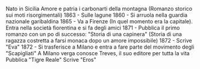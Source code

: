 Nato in Sicilia
Amore e patria
i carbonarti della montagna (Romanzo storico sui moti risorgimentali)
1863 - Sulle lagune
1860 - Si arruola nella guardia nazionale garibaldina
1865 - Va a Firenze (In quel momento era la capitale). Entra nella società fiorentina e si fa degli amici
1871 - Pubblica il primo romanzo con un po di successo: "Storia di una capinera" (Storia di una ragazza costretta a farsi monaca dopo un amore impossibile)
1872 - Scrive "Eva"
1872 - Si trasferisce a Milano e entra a fare parte del movimento degli "Scapigliati"
A Milano verga conosce Treves, il suo editore per tutta la vita
Pubblica "Tigre Reale"
Scrive "Eros"